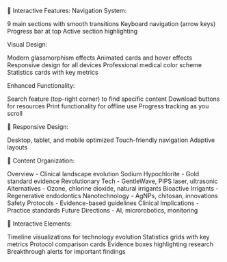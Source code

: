 🌟 Interactive Features:
Navigation System:

9 main sections with smooth transitions
Keyboard navigation (arrow keys)
Progress bar at top
Active section highlighting

Visual Design:

Modern glassmorphism effects
Animated cards and hover effects
Responsive design for all devices
Professional medical color scheme
Statistics cards with key metrics

Enhanced Functionality:

Search feature (top-right corner) to find specific content
Download buttons for resources
Print functionality for offline use
Progress tracking as you scroll

📱 Responsive Design:

Desktop, tablet, and mobile optimized
Touch-friendly navigation
Adaptive layouts

🎯 Content Organization:

Overview - Clinical landscape evolution
Sodium Hypochlorite - Gold standard evidence
Revolutionary Tech - GentleWave, PIPS laser, ultrasonic
Alternatives - Ozone, chlorine dioxide, natural irrigants
Bioactive Irrigants - Regenerative endodontics
Nanotechnology - AgNPs, chitosan, innovations
Safety Protocols - Evidence-based guidelines
Clinical Implications - Practice standards
Future Directions - AI, microrobotics, monitoring

🔧 Interactive Elements:

Timeline visualizations for technology evolution
Statistics grids with key metrics
Protocol comparison cards
Evidence boxes highlighting research
Breakthrough alerts for important findings
